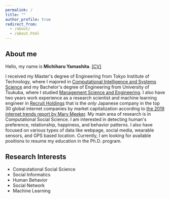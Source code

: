 ```yaml
---
permalink: /
title: ""
author_profile: true
redirect_from: 
  - /about/
  - /about.html
---
```


## About me

Hello, my name is __Michiharu Yamashita__. [\[CV\]](https://mickeymst.github.io/files/CV_MichiharuYamashita.pdf)

I received my Master's degree of Engineering from Tokyo Institute of Technology, where I majored in [Computational Intelligence and Systems Science](http://www.igs.titech.ac.jp/english/departments/dis.html) and my Bachelor's degree of Engineering from University of Tsukuba, where I studied [Management Science and Engineering](https://www.sk.tsukuba.ac.jp/College/english/major/management.html). I also have two years work experience as a research scientist and machine learning engineer in [Recruit Holdings](https://recruit-holdings.com/) that is the *only* Japanese company in the top 30 global internet companies by market capitalization according to [the 2019 internet trends report by Mary Meeker](https://techcrunch.com/2019/06/11/internet-trends-report-2019/?fbclid=IwAR0szWSP8bxDy1pu3lwQxJz5aGJOeDg8aId1kSqTWg6WcFGe0RJPSlNBu6M). My main area of research is in Computational Social Science. I am interested in detecting human's preference, relationship, happiness, and behavior patterns. I also have focused on various types of data like webpage, social media, wearable sensors, and GPS based location. Currently, I am looking for available positions to resume my education in the Ph.D. program.


## Research Interests
- Computational Social Science
- Social Informatics
- Human Behavior
- Social Network
- Machine Learning
